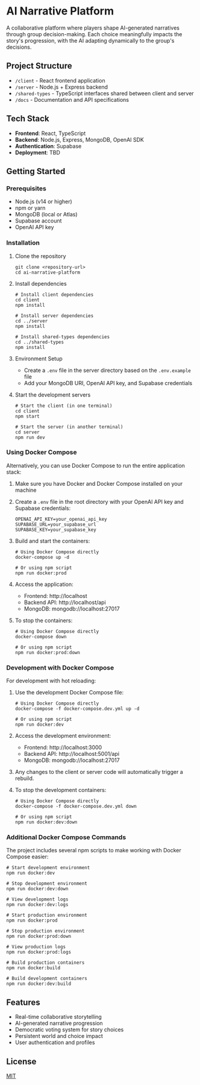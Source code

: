 # AI Narrative Platform

A collaborative platform where players shape AI-generated narratives through group decision-making. Each choice meaningfully impacts the story's progression, with the AI adapting dynamically to the group's decisions.

## Project Structure

-   `/client` - React frontend application
-   `/server` - Node.js + Express backend
-   `/shared-types` - TypeScript interfaces shared between client and server
-   `/docs` - Documentation and API specifications

## Tech Stack

-   **Frontend**: React, TypeScript
-   **Backend**: Node.js, Express, MongoDB, OpenAI SDK
-   **Authentication**: Supabase
-   **Deployment**: TBD

## Getting Started

### Prerequisites

-   Node.js (v14 or higher)
-   npm or yarn
-   MongoDB (local or Atlas)
-   Supabase account
-   OpenAI API key

### Installation

1. Clone the repository

    ```
    git clone <repository-url>
    cd ai-narrative-platform
    ```

2. Install dependencies

    ```
    # Install client dependencies
    cd client
    npm install

    # Install server dependencies
    cd ../server
    npm install

    # Install shared-types dependencies
    cd ../shared-types
    npm install
    ```

3. Environment Setup

    - Create a `.env` file in the server directory based on the `.env.example` file
    - Add your MongoDB URI, OpenAI API key, and Supabase credentials

4. Start the development servers

    ```
    # Start the client (in one terminal)
    cd client
    npm start

    # Start the server (in another terminal)
    cd server
    npm run dev
    ```

### Using Docker Compose

Alternatively, you can use Docker Compose to run the entire application stack:

1. Make sure you have Docker and Docker Compose installed on your machine

2. Create a `.env` file in the root directory with your OpenAI API key and Supabase credentials:

    ```
    OPENAI_API_KEY=your_openai_api_key
    SUPABASE_URL=your_supabase_url
    SUPABASE_KEY=your_supabase_key
    ```

3. Build and start the containers:

    ```
    # Using Docker Compose directly
    docker-compose up -d

    # Or using npm script
    npm run docker:prod
    ```

4. Access the application:

    - Frontend: http://localhost
    - Backend API: http://localhost/api
    - MongoDB: mongodb://localhost:27017

5. To stop the containers:

    ```
    # Using Docker Compose directly
    docker-compose down

    # Or using npm script
    npm run docker:prod:down
    ```

### Development with Docker Compose

For development with hot reloading:

1. Use the development Docker Compose file:

    ```
    # Using Docker Compose directly
    docker-compose -f docker-compose.dev.yml up -d

    # Or using npm script
    npm run docker:dev
    ```

2. Access the development environment:

    - Frontend: http://localhost:3000
    - Backend API: http://localhost:5001/api
    - MongoDB: mongodb://localhost:27017

3. Any changes to the client or server code will automatically trigger a rebuild.

4. To stop the development containers:

    ```
    # Using Docker Compose directly
    docker-compose -f docker-compose.dev.yml down

    # Or using npm script
    npm run docker:dev:down
    ```

### Additional Docker Compose Commands

The project includes several npm scripts to make working with Docker Compose easier:

```
# Start development environment
npm run docker:dev

# Stop development environment
npm run docker:dev:down

# View development logs
npm run docker:dev:logs

# Start production environment
npm run docker:prod

# Stop production environment
npm run docker:prod:down

# View production logs
npm run docker:prod:logs

# Build production containers
npm run docker:build

# Build development containers
npm run docker:dev:build
```

## Features

-   Real-time collaborative storytelling
-   AI-generated narrative progression
-   Democratic voting system for story choices
-   Persistent world and choice impact
-   User authentication and profiles

## License

[MIT](LICENSE)
